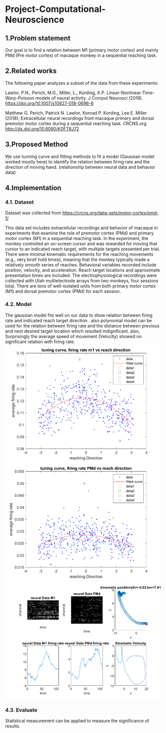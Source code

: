 # Project-Computational-Neuroscience

## 1.Problem statement
Our goal is to find a relation between M1 (primary motor cortex) and mainly PMd (Pre motor cortex) of macaque monkey in a sequential reaching task.  
 
## 2.Related works
The following paper analyzes a subset of the data from these experiments:

Lawlor, P.N., Perich, M.G., Miller, L., Kording, K.P. Linear-Nonlinear-Time-Warp-Poisson models of neural activity.  J Comput Neurosci (2018). https://doi.org/10.1007/s10827-018-0696-6

Matthew G. Perich, Patrick N. Lawlor, Konrad P. Kording, Lee E. Miller (2018); Extracellular neural recordings from macaque primary and dorsal premotor motor cortex during a sequential reaching task. CRCNS.org.
http://dx.doi.org/10.6080/K0FT8J72

## 3.Proposed Method
We use tunning curve and fitting methods to fit a model (Gaussian model worked mostly here) to identify the relation between firing rate and the direction of moving hand. (relationship between neural data and behavior data)

## 4.Implementation

### 4.1. Dataset
Dataset was collected from https://crcns.org/data-sets/motor-cortex/pmd-1/

This data set includes extracellular recordings and behavior of macaque in experiments that examine the role of premotor cortex (PMd) and primary motor cortex (M1) in a sequential reaching task. In the experiment, the monkey controlled an on-screen cursor and was rewarded for moving that cursor to an indicated reach target, with multiple targets presented per trial. There were minimal kinematic requirements for the reaching movements (e.g., very brief hold times), meaning that the monkey typically made a relatively smooth series of reaches.  Behavioral variables recorded include position, velocity, and acceleration. Reach target locations and approximate presentation times are included. The electrophysiological recordings were collected with Utah multielectrode arrays from two monkeys, four sessions total.  There are tens of well-isolated units from both primary motor cortex (M1) and dorsal premotor cortex (PMd) for each session.  

### 4.2. Model
The gaussian model fits well on our data to show relation between firing rate and indicated reach target direction . also polynomial model can be used for the relation between firing rate and the distance between previous and next desired target location which resulted indignificant. also, Surprisingly the average speed of movement (Velocity) showed no significant relation with firing rate.
![tunning curve](./images/MM_S1_fit_gauss_M1_tunning_curve.png)
![tunning curve](./images/MM_S1_fit_gauss_PMd_tunning_curve.png)
![tunning curve](./images/MM_S1_overview_161.png)


### 4.3. Evaluate
Statistical measurement can be applied to measure the significance of results.

